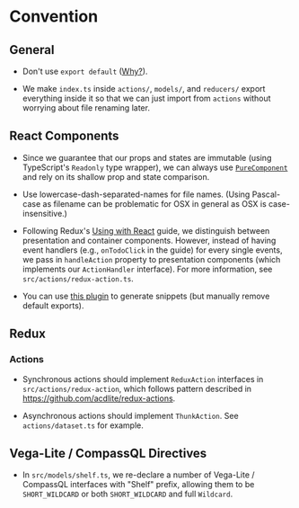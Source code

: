 # Convention

## General

- Don't use `export default` ([Why?](https://basarat.gitbooks.io/typescript/docs/tips/defaultIsBad.html)).

- We make `index.ts` inside `actions/`, `models/`, and `reducers/` export everything inside it so that we can just import from `actions` without worrying about file renaming later.

## React Components

- Since we guarantee that our props and states are immutable (using TypeScript's `Readonly` type wrapper), we can always use [`PureComponent`](https://facebook.github.io/react/docs/react-api.html#react.purecomponent) and rely on its shallow prop and state comparison.

- Use lowercase-dash-separated-names for file names. (Using Pascal-case as filename can be problematic for OSX in general as OSX is case-insensitive.)
- Following Redux's [Using with React](http://redux.js.org/docs/basics/UsageWithReact.html) guide, we distinguish between presentation and container components. However, instead of having event handlers (e.g., `onTodoClick` in the guide) for every single events, we pass in `handleAction` property to presentation components (which implements our `ActionHandler` interface).  For more information, see `src/actions/redux-action.ts`.
- You can use [this plugin](https://marketplace.visualstudio.com/items?itemName=infeng.vscode-react-typescript) to generate snippets (but manually remove default exports).


## Redux

### Actions

- Synchronous actions should implement `ReduxAction` interfaces in `src/actions/redux-action`, which follows pattern described in https://github.com/acdlite/redux-actions.

- Asynchronous actions should implement `ThunkAction`.  See `actions/dataset.ts` for example.

## Vega-Lite / CompassQL Directives

- In `src/models/shelf.ts`, we re-declare a number of Vega-Lite / CompassQL interfaces with "Shelf" prefix, allowing them to be `SHORT_WILDCARD` or both `SHORT_WILDCARD` and full `Wildcard`.

